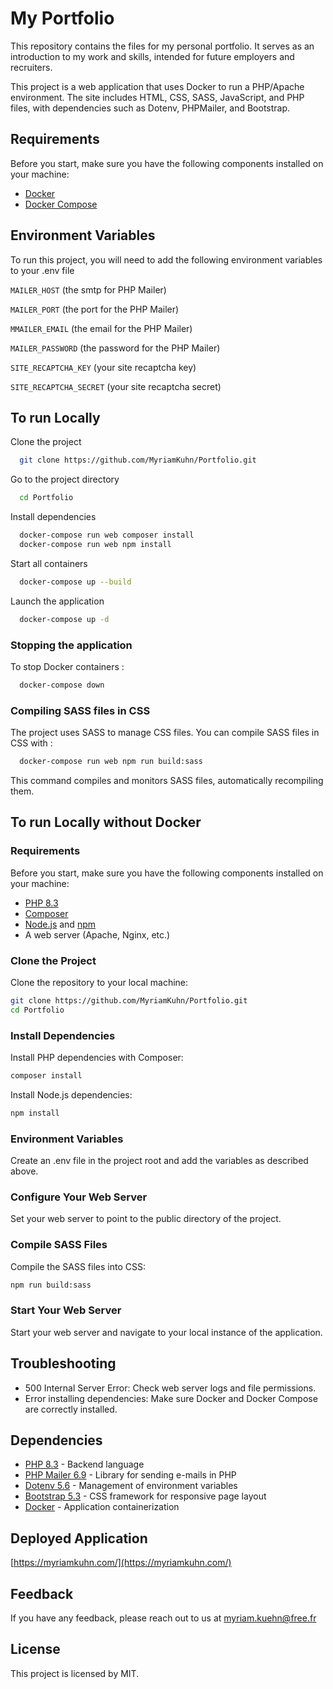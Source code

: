 
# My Portfolio

This repository contains the files for my personal portfolio. It serves as an introduction to my work and skills, intended for future employers and recruiters.

This project is a web application that uses Docker to run a PHP/Apache environment. The site includes HTML, CSS, SASS, JavaScript, and PHP files, with dependencies such as Dotenv, PHPMailer, and Bootstrap.



## Requirements
Before you start, make sure you have the following components installed on your machine:
- [Docker](https://www.docker.com/)
- [Docker Compose](https://docs.docker.com/compose/)
## Environment Variables

To run this project, you will need to add the following environment variables to your .env file

`MAILER_HOST` (the smtp for PHP Mailer)

`MAILER_PORT` (the port for the PHP Mailer)

`MMAILER_EMAIL` (the email for the PHP Mailer)

`MAILER_PASSWORD` (the password for the PHP Mailer)

`SITE_RECAPTCHA_KEY` (your site recaptcha key)

`SITE_RECAPTCHA_SECRET` (your site recaptcha secret)

## To run Locally

Clone the project

```bash
  git clone https://github.com/MyriamKuhn/Portfolio.git
```

Go to the project directory

```bash
  cd Portfolio
```

Install dependencies

```bash
  docker-compose run web composer install
  docker-compose run web npm install
```

Start all containers
```bash
  docker-compose up --build
```

Launch the application
```bash
  docker-compose up -d
```

### Stopping the application
To stop Docker containers :
```bash
  docker-compose down
```

### Compiling SASS files in CSS
The project uses SASS to manage CSS files. You can compile SASS files in CSS with :
```bash
  docker-compose run web npm run build:sass
```
This command compiles and monitors SASS files, automatically recompiling them.

## To run Locally without Docker

### Requirements
Before you start, make sure you have the following components installed on your machine:
- [PHP 8.3](https://www.php.net/docs.php)
- [Composer](https://getcomposer.org/)
- [Node.js](https://nodejs.org/en) and [npm](https://www.npmjs.com/)
- A web server (Apache, Nginx, etc.)

### Clone the Project
Clone the repository to your local machine:
```bash
git clone https://github.com/MyriamKuhn/Portfolio.git
cd Portfolio
```

### Install Dependencies
Install PHP dependencies with Composer:
```bash
composer install
```
Install Node.js dependencies:
```bash
npm install
```

### Environment Variables
Create an .env file in the project root and add the variables as described above.

### Configure Your Web Server
Set your web server to point to the public directory of the project.

### Compile SASS Files
Compile the SASS files into CSS:
```bash
npm run build:sass
```

### Start Your Web Server
Start your web server and navigate to your local instance of the application.
## Troubleshooting

- 500 Internal Server Error: Check web server logs and file permissions.
- Error installing dependencies: Make sure Docker and Docker Compose are correctly installed.
## Dependencies

- [PHP 8.3](https://www.php.net/docs.php) - Backend language
- [PHP Mailer 6.9](https://github.com/PHPMailer/PHPMailer) - Library for sending e-mails in PHP
- [Dotenv 5.6](https://github.com/vlucas/phpdotenv) - Management of environment variables
- [Bootstrap 5.3](https://getbootstrap.com/docs/5.3/getting-started/introduction/) - CSS framework for responsive page layout
- [Docker](https://www.docker.com/) - Application containerization
## Deployed Application

[https://myriamkuhn.com/](https://myriamkuhn.com/)


## Feedback

If you have any feedback, please reach out to us at myriam.kuehn@free.fr


## License

This project is licensed by MIT.

